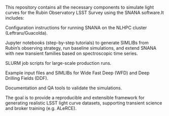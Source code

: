 This repository contains all the necessary components to simulate light curves for the Rubin Observatory LSST Survey using the SNANA software.It includes:

Configuration instructions for running SNANA on the NLHPC cluster (Leftraru/Guacolda).

Jupyter notebooks (step-by-step tutorials) to generate SIMLIBs from Rubin’s observing strategy, run baseline simulations, and extend SNANA with new transient families based on spectroscopic time series.

SLURM job scripts for large-scale production runs.

Example input files and SIMLIBs for Wide Fast Deep (WFD) and Deep Drilling Fields (DDF).

Documentation and QA tools to validate the simulations.

The goal is to provide a reproducible and extensible framework for generating realistic LSST light curve datasets, supporting transient science and broker training (e.g. ALeRCE).

